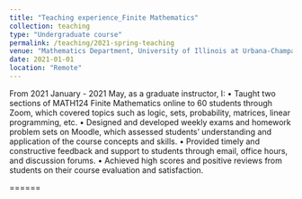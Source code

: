 ```yaml
---
title: "Teaching experience_Finite Mathematics"
collection: teaching
type: "Undergraduate course"
permalink: /teaching/2021-spring-teaching
venue: "Mathematics Department, University of Illinois at Urbana-Champaign"
date: 2021-01-01
location: "Remote"
---
```


From 2021 January - 2021 May, as a graduate instructor, I:
• Taught two sections of MATH124 Finite Mathematics online to 60 students through Zoom, which covered topics such as logic, sets, probability, matrices, linear programming, etc.
• Designed and developed weekly exams and homework problem sets on Moodle, which assessed students’ understanding and application of the course concepts and skills.
• Provided timely and constructive feedback and support to students through email, office hours, and discussion forums.
• Achieved high scores and positive reviews from students on their course evaluation and satisfaction.

<!-- Heading 1
======

Heading 2
======

Heading 3 -->
======
